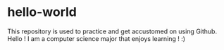 # hello-world
This repository is used to practice and get accustomed on using Github.
Hello ! I am a computer science major that enjoys learning ! :)
